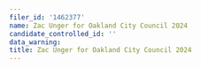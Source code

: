```yaml
---
filer_id: '1462377'
name: Zac Unger for Oakland City Council 2024
candidate_controlled_id: ''
data_warning:
title: Zac Unger for Oakland City Council 2024
---
```

